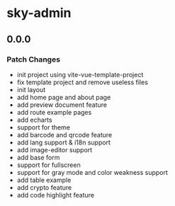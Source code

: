 # sky-admin

## 0.0.0

### Patch Changes

- init project using vite-vue-template-project
- fix template project and remove useless files
- init layout
- add home page and about page
- add preview document feature
- add route example pages
- add echarts
- support for theme
- add barcode and qrcode feature
- add lang support & i18n support
- add image-editor support
- add base form
- support for fullscreen
- support for gray mode and color weakness support
- add table example
- add crypto feature
- add code highlight feature

